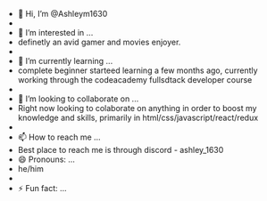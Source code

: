 - 👋 Hi, I’m @Ashleym1630
- 
- 👀 I’m interested in ...
- definetly an avid gamer and movies enjoyer.
- 
- 🌱 I’m currently learning ...
- complete beginner starteed learning a few months ago, currently working through the codeacademy fullsdtack developer course
- 
- 💞️ I’m looking to collaborate on ...
- Right now looking to colaborate on anything in order to boost my knowledge and skills, primarily in html/css/javascript/react/redux
- 
- 📫 How to reach me ...
- Best place to reach me is through discord - ashley_1630
- 😄 Pronouns: ...
- he/him
- 
- ⚡ Fun fact: ...

<!---
Ashleym1630/Ashleym1630 is a ✨ special ✨ repository because its `README.md` (this file) appears on your GitHub profile.
You can click the Preview link to take a look at your changes.
--->
